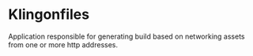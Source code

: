 # Klingonfiles

Application responsible for generating build based on networking assets from one or more http addresses.
